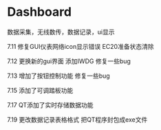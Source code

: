 

# Dashboard
数据采集，无线数传，数据记录，ui显示

7.11 
修复GUI仪表网络icon显示错误
EC20准备状态清除

7.12
更换新的gui界面
添加IWDG
修复一些bug

7.13
增加了按钮控制功能
修复一些bug

7.15
添加了可调踏板功能

7.17
QT添加了实时存储数据功能

7.19
更改数据记录表格格式
把QT程序封包成exe文件